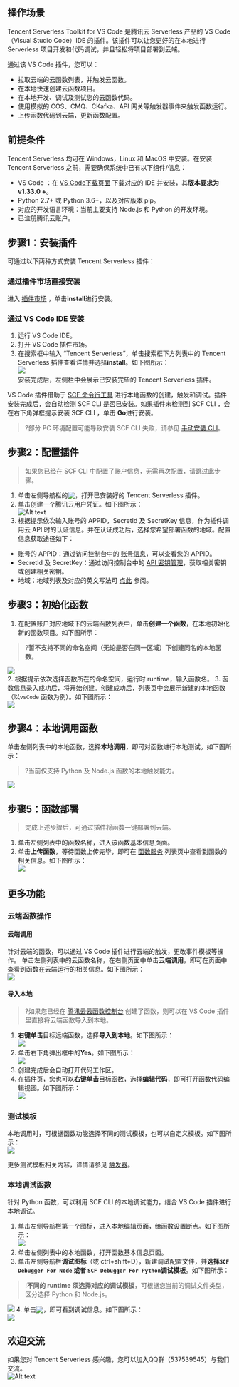 ## 操作场景

Tencent Serverless Toolkit for VS Code 是腾讯云 Serverless 产品的 VS Code（Visual Studio Code）IDE 的插件。该插件可以让您更好的在本地进行 Serverless 项目开发和代码调试，并且轻松将项目部署到云端。

通过该 VS Code 插件，您可以：

- 拉取云端的云函数列表，并触发云函数。
- 在本地快速创建云函数项目。
- 在本地开发、调试及测试您的云函数代码。
- 使用模拟的 COS、CMQ、CKafka、API 网关等触发器事件来触发函数运行。
- 上传函数代码到云端，更新函数配置。

## 前提条件

Tencent Serverless 均可在 Windows，Linux 和 MacOS 中安装。在安装 Tencent Serverless 之前，需要确保系统中已有以下组件/信息：

- VS Code ：在 [VS Code下载页面](https://code.visualstudio.com/) 下载对应的 IDE 并安装，其**版本要求为 v1.33.0 +**。
- Python 2.7+ 或 Python 3.6+，以及对应版本 pip。
- 对应的开发语言环境：当前主要支持 Node.js 和 Python 的开发环境。
- 已注册腾讯云账户。



## 步骤1：安装插件

可通过以下两种方式安装 Tencent Serverless 插件：

### 通过插件市场直接安装

进入 [插件市场](https://marketplace.visualstudio.com/items?itemName=tencentcloud.tencent-cloud-vscode-toolkit) ，单击**install**进行安装。

### 通过 VS Code IDE 安装

1. 运行 VS Code IDE。
2. 打开 VS Code 插件市场。
3. 在搜索框中输入 “Tencent Serverless”，单击搜索框下方列表中的 Tencent Serverless 插件查看详情并选择**install**。如下图所示：    
![](https://main.qcloudimg.com/raw/4d629d80bb03d4957213af44a4fb524c.png)    
  安装完成后，左侧栏中会展示已安装完毕的 Tencent Serverless 插件。



VS Code 插件借助于 [SCF 命令行工具](https://cloud.tencent.com/document/product/583/33445) 进行本地函数的创建，触发和调试。插件安装完成后，会自动检测 SCF CLI 是否已安装。如果插件未检测到 SCF CLI ，会在右下角弹框提示安装 SCF CLI ，单击 **Go**进行安装。
>?部分 PC 环境配置可能导致安装 SCF CLI 失败，请参见 [手动安装 CLI](https://cloud.tencent.com/document/product/583/33449)。

## 步骤2：配置插件
> 如果您已经在 SCF CLI 中配置了账户信息，无需再次配置，请跳过此步骤。
>
1. 单击左侧导航栏的<img src="https://main.qcloudimg.com/raw/4395057dfb3a8f4a92c90ba7dff9b1c1.png" style="margin:-3px 0;">，打开已安装好的 Tencent Serverless 插件。
2. 单击创建一个腾讯云用户凭证。如下图所示：  
![Alt text](https://main.qcloudimg.com/raw/fca11ef6e54287f2ad400d34123872c9.png)
3. 根据提示依次输入账号的 APPID，SecretId 及 SecretKey 信息，作为插件调用云 API 时的认证信息。并在认证成功后，选择您希望部署函数的地域。配置信息获取途径如下：
 - 账号的 APPID：通过访问控制台中的 [账号信息](https://console.cloud.tencent.com/developer)，可以查看您的 APPID。
 - SecretId 及 SecretKey：通过访问控制台中的 [API 密钥管理](https://console.cloud.tencent.com/cam/capi)，获取相关密钥或创建相关密钥。
 - 地域：地域列表及对应的英文写法可 [点此](https://cloud.tencent.com/document/product/213/6091#.E4.B8.AD.E5.9B.BD.E5.A4.A7.E9.99.86.E5.8C.BA.E5.9F.9F) 参阅。

## 步骤3：初始化函数

1. 在配置账户对应地域下的云端函数列表中，单击**创建一个函数**，在本地初始化新的函数项目。如下图所示：
>?**暂不支持不同的命名空间（无论是否在同一区域）下创建同名的本地函数**。
> 
![](https://main.qcloudimg.com/raw/2bfe26b670ba259477c607da98c216b8.png)  
2. 根据提示依次选择函数所在的命名空间，运行时 runtime，输入函数名。
3. 函数信息录入成功后，将开始创建。创建成功后，列表页中会展示新建的本地函数（以`vsCode` 函数为例）。如下图所示：  
 ![](https://main.qcloudimg.com/raw/62a0f773ab07b9a1feaf8fb4d7afd232.png)



## 步骤4：本地调用函数
单击左侧列表中的本地函数，选择**本地调用**，即可对函数进行本地测试。如下图所示：
>?当前仅支持 Python 及 Node.js 函数的本地触发能力。  
> 
![](https://main.qcloudimg.com/raw/6c732895cf66853e1956944db2bf1646.png)

## 步骤5：函数部署
> 完成上述步骤后，可通过插件将函数一键部署到云端。
1. 单击左侧列表中的函数名称，进入该函数基本信息页面。
2. 单击**上传函数**，等待函数上传完毕，即可在 [函数服务]() 列表页中查看到函数的相关信息。如下图所示：    
![](https://main.qcloudimg.com/raw/080e2cef0567a91f70eb66d56a712b0f.png)

## 更多功能

### 云端函数操作

#### 云端调用

针对云端的函数，可以通过 VS Code 插件进行云端的触发，更改事件模板等操作。
单击左侧列表中的云函数名称，在右侧页面中单击**云端调用**，即可在页面中查看到函数在云端运行的相关信息。如下图所示：  
![](https://main.qcloudimg.com/raw/92859da04f8b214b1b02a7e2537b44e4.png)

#### 导入本地

>?如果您已经在 [腾讯云云函数控制台](https://console.cloud.tencent.com/scf/list?rid=1&ns=default) 创建了函数，则可以在 VS Code 插件里直接将云端函数导入到本地。   
>
1. **右键单击**目标远端函数，选择**导入到本地**。如下图所示：        
![](https://main.qcloudimg.com/raw/d1ae279963082390687f204df0309f47.png)  
2. 单击右下角弹出框中的**Yes**。如下图所示：  
![](https://main.qcloudimg.com/raw/94060a2e19b78a5cfea86caade0730db.png)  
3. 创建完成后会自动打开代码工作区。
4. 在插件页，您也可以**右键单击**目标函数，选择**编辑代码**，即可打开函数代码编辑视图。如下图所示：   
![](https://main.qcloudimg.com/raw/136fb3fdaf6dfb3354926b024a69213c.png)

### 测试模板

本地调用时，可根据函数功能选择不同的测试模板，也可以自定义模板。如下图所示：  
![](https://main.qcloudimg.com/raw/eb905ddb09fd14e63e53e9e43af530f2.png)  

更多测试模板相关内容，详情请参见 [触发器](https://cloud.tencent.com/document/product/583/9705)。

### 本地调试函数

针对 Python 函数，可以利用 SCF CLI 的本地调试能力，结合 VS Code 插件进行本地调试。
1. 单击左侧导航栏第一个图标，进入本地编辑页面，给函数设置断点。如下图所示：    
![](https://main.qcloudimg.com/raw/3d791d61fd6d88c982e762a2ac3a8be0.png)
2. 单击左侧列表中的本地函数，打开函数基本信息页面。
3. 单击左侧导航栏**调试图标**（或 ctrl+shift+D），新建调试配置文件，并**选择`SCF Debugger For Node` 或者 `SCF Debugger For Python`调试模板**。如下图所示：
>!**不同的 runtime 须选择对应的调试模板**，可根据您当前的调试文件类型，区分选择 Python 和 Node.js。
>
![](https://main.qcloudimg.com/raw/29bc748c2734518bc5f6a5a8e454add9.png)
4. 单击<img src="https://main.qcloudimg.com/raw/56499c05a2a66c9d011e40d504d57cc7.png" style="margin:-3px 0">，即可看到调试信息。如下图所示：  
![](https://main.qcloudimg.com/raw/a41fbefae0657c1d793c26ac12732436.png)



## 欢迎交流

如果您对 Tencent Serverless 感兴趣，您可以加入QQ群（537539545）与我们交流。   
![Alt text](https://main.qcloudimg.com/raw/bc881547d1cd2043ecf1b286c70f7319.png)
